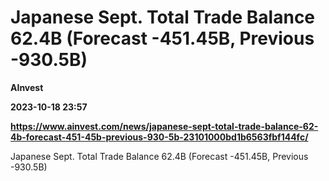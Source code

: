 # Japanese Sept. Total Trade Balance 62.4B (Forecast -451.45B, Previous -930.5B)
**AInvest**

**2023-10-18 23:57**

**https://www.ainvest.com/news/japanese-sept-total-trade-balance-62-4b-forecast-451-45b-previous-930-5b-23101000bd1b6563fbf144fc/**

Japanese Sept. Total Trade Balance 62.4B (Forecast -451.45B, Previous -930.5B)